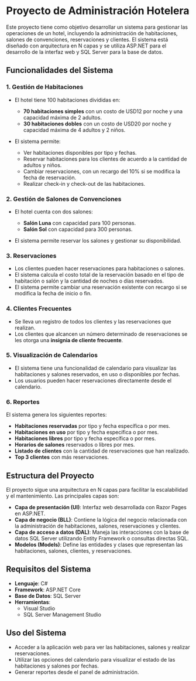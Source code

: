 # Proyecto de Administración Hotelera

Este proyecto tiene como objetivo desarrollar un sistema para gestionar las operaciones de un hotel, incluyendo la administración de habitaciones, salones de convenciones, reservaciones y clientes. El sistema está diseñado con arquitectura en N capas y se utiliza ASP.NET para el desarrollo de la interfaz web y SQL Server para la base de datos.

## Funcionalidades del Sistema

### 1. Gestión de Habitaciones
- El hotel tiene 100 habitaciones divididas en:
  - **70 habitaciones simples** con un costo de USD12 por noche y una capacidad máxima de 2 adultos.
  - **30 habitaciones dobles** con un costo de USD20 por noche y capacidad máxima de 4 adultos y 2 niños.
  
- El sistema permite:
  - Ver habitaciones disponibles por tipo y fechas.
  - Reservar habitaciones para los clientes de acuerdo a la cantidad de adultos y niños.
  - Cambiar reservaciones, con un recargo del 10% si se modifica la fecha de reservación.
  - Realizar check-in y check-out de las habitaciones.

### 2. Gestión de Salones de Convenciones
- El hotel cuenta con dos salones:
  - **Salón Luna** con capacidad para 100 personas.
  - **Salón Sol** con capacidad para 300 personas.
  
- El sistema permite reservar los salones y gestionar su disponibilidad.

### 3. Reservaciones
- Los clientes pueden hacer reservaciones para habitaciones o salones.
- El sistema calcula el costo total de la reservación basado en el tipo de habitación o salón y la cantidad de noches o días reservados.
- El sistema permite cambiar una reservación existente con recargo si se modifica la fecha de inicio o fin.

### 4. Clientes Frecuentes
- Se lleva un registro de todos los clientes y las reservaciones que realizan.
- Los clientes que alcancen un número determinado de reservaciones se les otorga una **insignia de cliente frecuente**.

### 5. Visualización de Calendarios
- El sistema tiene una funcionalidad de calendario para visualizar las habitaciones y salones reservados, en uso o disponibles por fechas.
- Los usuarios pueden hacer reservaciones directamente desde el calendario.

### 6. Reportes
El sistema genera los siguientes reportes:
- **Habitaciones reservadas** por tipo y fecha específica o por mes.
- **Habitaciones en uso** por tipo y fecha específica o por mes.
- **Habitaciones libres** por tipo y fecha específica o por mes.
- **Horarios de salones** reservados o libres por mes.
- **Listado de clientes** con la cantidad de reservaciones que han realizado.
- **Top 3 clientes** con más reservaciones.

## Estructura del Proyecto

El proyecto sigue una arquitectura en N capas para facilitar la escalabilidad y el mantenimiento. Las principales capas son:

- **Capa de presentación (UI)**: Interfaz web desarrollada con Razor Pages en ASP.NET.
- **Capa de negocio (BLL)**: Contiene la lógica del negocio relacionada con la administración de habitaciones, salones, reservaciones y clientes.
- **Capa de acceso a datos (DAL)**: Maneja las interacciones con la base de datos SQL Server utilizando Entity Framework o consultas directas SQL.
- **Modelos (Models)**: Define las entidades y clases que representan las habitaciones, salones, clientes, y reservaciones.

## Requisitos del Sistema

- **Lenguaje**: C#
- **Framework**: ASP.NET Core
- **Base de Datos**: SQL Server
- **Herramientas**:
  - Visual Studio
  - SQL Server Management Studio

## Uso del Sistema

- Acceder a la aplicación web para ver las habitaciones, salones y realizar reservaciones.
- Utilizar las opciones del calendario para visualizar el estado de las habitaciones y salones por fechas.
- Generar reportes desde el panel de administración.
